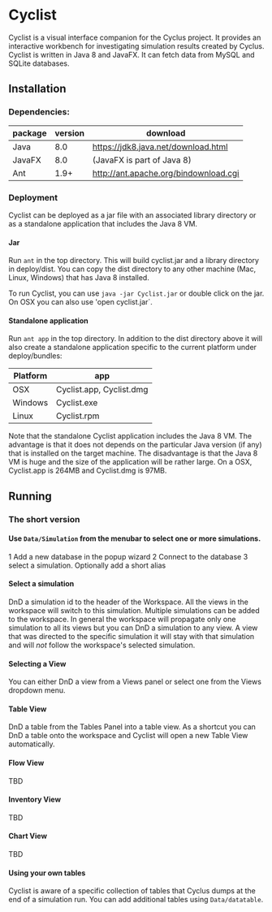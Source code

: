 # Cyclist

Cyclist is a visual interface companion for the Cyclus project. It provides an interactive workbench for investigating simulation results created by Cyclus. Cyclist is written in Java 8 and JavaFX. It can fetch data from MySQL and SQLite databases. 

## Installation

### Dependencies:
| package | version | download
| ------- | ------- | --------
| Java    | 8.0     | https://jdk8.java.net/download.html
| JavaFX  | 8.0     | (JavaFX is part of Java 8)
| Ant     | 1.9+    | http://ant.apache.org/bindownload.cgi

### Deployment

Cyclist can be deployed as a jar file with an associated library directory or as a standalone application that includes 
the Java 8 VM.

#### Jar 
 
Run `ant` in the top directory. This will build cyclist.jar and a library directory in deploy/dist. You can copy the dist 
directory to any other machine (Mac, Linux, Windows) that has Java 8 installed.

To run Cyclist, you can use `java -jar Cyclist.jar` or double click on the jar. On OSX you can also use 'open cyclist.jar`.

#### Standalone application

Run `ant app` in the top directory. In addition to the dist directory above it will also create a standalone application 
specific to the current platform under deploy/bundles:

| Platform | app
| ---------| ----
| OSX| Cyclist.app, Cyclist.dmg
| Windows | Cyclist.exe
| Linux   | Cyclist.rpm

Note that the standalone Cyclist application includes the Java 8 VM. The advantage is that it does not depends on the 
particular Java version (if any) that is installed on the target machine. The disadvantage is that the Java 8 VM is huge 
and the size of the application will be rather large. On a OSX, Cyclist.app is 264MB and Cyclist.dmg is 97MB.

## Running 

### The short version

#### Use `Data/Simulation` from the menubar to select one or more simulations.
1 Add a new database in the popup wizard
2 Connect to the database
3 select a simulation. Optionally add a short alias

#### Select a simulation
DnD a simulation id to the header of the Workspace. All the views in the workspace will switch to this simulation. 
Multiple simulations can be added to the workspace. In general the workspace will propagate only one simulation to all
its views but you can DnD a simulation to any view. A view that was directed to the specific simulation it will
stay with that simulation and will _not_ follow the workspace's selected simulation.

#### Selecting a View
You can either DnD a view from a Views panel or select one from the Views dropdown menu.

#### Table View
DnD a table from the Tables Panel into a table view. As a shortcut you can DnD a table onto the workspace and Cyclist will 
open a new Table View automatically.

#### Flow View
TBD

#### Inventory View
TBD

#### Chart View
TBD

#### Using your own tables
Cyclist is aware of a specific collection of tables that Cyclus dumps at the end of a simulation run. 
You can add additional tables using `Data/datatable`. 



